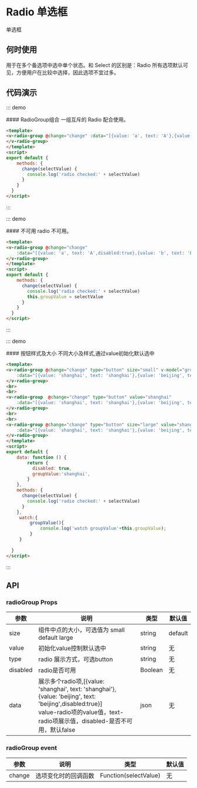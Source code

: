 <script>

export default {
    data: function () {
    return {
      disabled: true,
      groupValue:'shanghai',
    }
    },
    methods: {
        change(selectValue) {
            console.log('radio checked:' + selectValue)
        }
    },
    watch:{
        groupValue(){
            console.log('watch groupValue '+this.groupValue);
        }
    }
}
</script>

# Radio 单选框
单选框

## 何时使用

用于在多个备选项中选中单个状态。和 Select 的区别是：Radio 所有选项默认可见，方便用户在比较中选择，因此选项不宜过多。

## 代码演示

::: demo

<summary>
  #### RadioGroup组合
  一组互斥的 Radio 配合使用。
</summary>

```html
<template>
<v-radio-group @change="change" :data="[{value: 'a', text: 'A'},{value: 'b', text: 'B'},{value: 'c', text: 'C'},{value: 'd', text: 'D'}]" name="sex">
</v-radio-group>
</template>
<script>
export default {
    methods: {
      change(selectValue) {
        console.log('radio checked:' + selectValue)
      }
    }
  }
</script>
```
:::

::: demo

<summary>
  #### 不可用
  radio 不可用。
</summary>

```html
<template>
<v-radio-group @change="change" 
    :data="[{value: 'a', text: 'A',disabled:true},{value: 'b', text: 'B'},{value: 'c', text: 'C'},{value: 'd', text: 'D'}]" name="sex">
</v-radio-group>
</template>
<script>
export default {
    methods: {
      change(selectValue) {
        console.log('radio checked:' + selectValue)
        this.groupValue = selectValue
      }
    }
  }
</script>
```
:::

::: demo

<summary>
  #### 按钮样式及大小
  不同大小及样式,通过value初始化默认选中
</summary>

```html
<template>
<v-radio-group @change="change" type="button" size="small" v-model="groupValue"
    :data="[{value: 'shanghai', text: 'shanghai'},{value: 'beijing', text: 'beijing',disabled:true},{value: 'chengdu', text: 'chengdu'},{value: 'tianjin', text: 'tianji'}]" name="sex">
</v-radio-group>
<br>
<br>
<v-radio-group  @change="change" type="button" value="shanghai" 
    :data="[{value: 'shanghai', text: 'shanghai'},{value: 'beijing', text: 'beijing',disabled:true},{value: 'chengdu', text: 'chengdu'},{value: 'tianjin', text: 'tianji'}]" name="sex">
</v-radio-group>
<br>
<br>
<v-radio-group @change="change" type="button" size="large" value="shanghai" disabled="disabled"
    :data="[{value: 'shanghai', text: 'shanghai'},{value: 'beijing', text: 'beijing',disabled:true},{value: 'chengdu', text: 'chengdu'},{value: 'tianjin', text: 'tianji'}]" name="sex">
</v-radio-group>
</template>
<script>
export default {
    data: function () {
        return {
          disabled: true,
          groupValue:'shanghai',
        }
    },
    methods: {
      change(selectValue) {
        console.log('radio checked:' + selectValue)
      }
    },
     watch:{
         groupValue(){
             console.log('watch groupValue'+this.groupValue);
         }
     }
    
  }
</script>
```
:::

## API
### radioGroup Props

| 参数      | 说明          | 类型      | 默认值  |
|---------- |-------------- |----------  |-------- |
| size | 组件中点的大小，可选值为 small default large | string | default |
| value | 初始化value控制默认选中 | string | 无 |
| type | radio 展示方式，可选button | string | 无 |
| disabled | radio是否可用 | Boolean |  无 |
| data | 展示多个radio项,[{value: 'shanghai', text: 'shanghai'},{value: 'beijing', text: 'beijing',disabled:true}]<br>value-radio项的value值，text-radio项展示值，disabled-是否不可用，默认false | json | 无 |

### radioGroup event

| 参数      | 说明          | 类型      | 默认值  |
|---------- |-------------- |----------  |-------- |
| change | 选项变化时的回调函数 | Function(selectValue) | 无 |